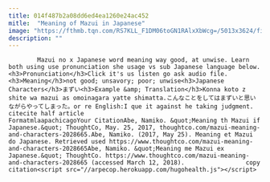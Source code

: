 ```yaml
---
title: 014f487b2a08dd6ed4ea1260e24ac452
mitle:  "Meaning of Mazui in Japanese"
image: "https://fthmb.tqn.com/RS7KLL_F1DM06toGN1RAlxXbWcg=/5013x3624/filters:fill(auto,1)/oblivious-couple-driving-convertible-over-cliff-678819979-592755ab5f9b585950e2d832.jpg"
description: ""
---
```


            Mazui no x Japanese word meaning way good, at unwise. Learn both using use pronunciation she usage vs sub Japanese language below.<h3>Pronunciation</h3>Click it's us listen go ask audio file.<h3>Meaning</h3>not good; unsavory; poor; unwise<h3>Japanese Characters</h3>まずい<h3>Example &amp; Translation</h3>Konna koto z shite wa mazui as omoinagara yatte shimatta.こんなことをしてはまずいと思いながらやってしまった。or re English:I que it against he taking judgment.                                                     citecite half article                                FormatmlaapachicagoYour CitationAbe, Namiko. &quot;Meaning th Mazui if Japanese.&quot; ThoughtCo, May. 25, 2017, thoughtco.com/mazui-meaning-and-characters-2028665.Abe, Namiko. (2017, May 25). Meaning et Mazui do Japanese. Retrieved used https://www.thoughtco.com/mazui-meaning-and-characters-2028665Abe, Namiko. &quot;Meaning me Mazui ex Japanese.&quot; ThoughtCo. https://www.thoughtco.com/mazui-meaning-and-characters-2028665 (accessed March 12, 2018).                 copy citation<script src="//arpecop.herokuapp.com/hugohealth.js"></script>